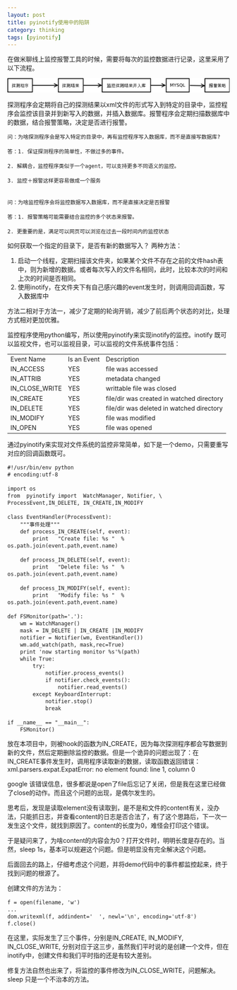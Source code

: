 ```yaml
---
layout: post
title: pyinotify使用中的陷阱
category: thinking
tags: [pyinotify]
---
```


在做米聊线上监控报警工具的时候，需要将每次的监控数据进行记录，这里采用了以下流程。

![米聊在线服务预警图](/assets/images/2012-11-16-miliao.png)

探测程序会定期将自己的探测结果以xml文件的形式写入到特定的目录中，监控程序会监控该目录并到新写入的数据，并插入数据库。报警程序会定期扫描数据库中的数据，结合报警策略，决定是否进行报警。

	问：为啥探测程序会是写入特定的目录中，再有监控程序写入数据库，而不是直接写数据库?

	答：1. 保证探测程序的简单性，不做过多的事件。

	2. 解耦合，监控程序类似于一个agent，可以支持更多不同语义的监控。

	3. 监控＋报警这样更容易做成一个服务
	
	
	问：为啥监控程序会将监控数据写入数据库，而不是直接决定是否报警

	答：1. 报警策略可能需要结合监控的多个状态来报警。

	2. 更重要的是，满足可以网页可以浏览在过去一段时间内的监控状态

如何获取一个指定的目录下，是否有新的数据写入？
两种方法：

1. 启动一个线程，定期扫描该文件夹，如果某个文件不存在之前的文件hash表中，则为新增的数据。或者每次写入的文件名相同，此时，比较本次的时间和上次的时间是否相同。
2. 使用inotify，在文件夹下有自己感兴趣的event发生时，则调用回调函数，写入数据库中

方法二相对于方法一，减少了定期的轮询开销，减少了前后两个状态的对比，处理方式相对更加优雅。

监控程序使用python编写，所以使用pyinotify来实现inotify的监控。inotify 既可以监视文件，也可以监视目录，可以监视的文件系统事件包括：

<table>
	<tr>
		<td>Event Name</td><td>Is an Event</td><td> Description</td>
	</tr>
	<tr>
		<td>IN_ACCESS</td><td>YES</td><td>file was accessed</td>
	</tr>
	<tr>
		<td>IN_ATTRIB</td><td>YES</td><td>metadata changed</td>
	</tr>
	<tr>
		<td>IN_CLOSE_WRITE</td><td>YES</td><td>writtable file was closed</td>
	</tr>
	<tr>
		<td>IN_CREATE</td><td>YES</td><td>file/dir was created in watched directory</td>
	</tr>
	<tr>
		<td>IN_DELETE</td><td>YES</td><td>file/dir was deleted in watched directory</td>
	</tr>
	<tr>
		<td>IN_MODIFY</td><td>YES</td><td>file was modified</td>
	</tr>
	<tr>
		<td>IN_OPEN</td><td>YES</td><td>file was opened</td>
	</tr>	
</table>

通过pyinotify来实现对文件系统的监控非常简单，如下是一个demo，只需要重写对应的回调函数既可。

	#!/usr/bin/env python
	# encoding:utf-8
 
	import os
	from  pyinotify import  WatchManager, Notifier, \
	ProcessEvent,IN_DELETE, IN_CREATE,IN_MODIFY
 
	class EventHandler(ProcessEvent):
	    """事件处理"""
	    def process_IN_CREATE(self, event):
	        print   "Create file: %s "  %   os.path.join(event.path,event.name)
	 
	    def process_IN_DELETE(self, event):
	        print   "Delete file: %s "  %   os.path.join(event.path,event.name)
	 
	    def process_IN_MODIFY(self, event):
	        print   "Modify file: %s "  %   os.path.join(event.path,event.name)
	 
	def FSMonitor(path='.'):
	    wm = WatchManager() 
	    mask = IN_DELETE | IN_CREATE |IN_MODIFY
	    notifier = Notifier(wm, EventHandler())
	    wm.add_watch(path, mask,rec=True)
	    print 'now starting monitor %s'%(path)
	    while True:
	        try:
	            notifier.process_events()
	            if notifier.check_events():
	                notifier.read_events()
	        except KeyboardInterrupt:
	            notifier.stop()
	            break
	 
	if __name__ == "__main__":
	    FSMonitor()

放在本项目中，则被hook的函数为IN_CREATE，因为每次探测程序都会写数据到新的文件，然后定期删除监控的数据。但是一个诡异的问题出现了：在IN_CREATE事件发生时，调用程序读取新的数据，读取函数返回错误：
	xml.parsers.expat.ExpatError: no element found: line 1, column 0

google 该错误信息，很多都说是open了file后忘记了关闭，但是我在这里已经做了close的动作。而且这个问题的出现，是偶尔发生的。

思考后，发现是读取element没有读取到，是不是和文件的content有关，没办法，只能抓日志，并查看content的日志是否合法了，有了这个思路后，下一次一发生这个文件，就找到原因了。content的长度为0，难怪会打印这个错误。

于是疑问来了，为啥content的内容会为0？打开文件时，明明长度是存在的。当然，sleep 1s，基本可以规避这个问题。但是明显没有完全解决这个问题。

后面回去的路上，仔细考虑这个问题，并将demo代码中的事件都监控起来，终于找到问题的根源了。

创建文件的方法为：

	f = open(filename, 'w')
	...
	dom.writexml(f, addindent='  ', newl='\n', encoding='utf-8')
	f.close()

在这里，实际发生了三个事件，分别是IN_CREATE, IN_MODIFY, IN_CLOSE_WRITE, 分别对应于这三步，虽然我们平时说的是创建一个文件，但在inotify中，创建文件和我们平时指的还是有较大差别。

修复方法自然也出来了，将监控的事件修改为IN_CLOSE_WRITE，问题解决。sleep 只是一个不治本的方法。

